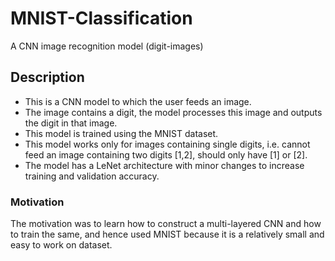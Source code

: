 # MNIST-Classification
A CNN image recognition model (digit-images)

## Description
- This is a CNN model to which the user feeds an image. 
- The image contains a digit, the model processes this image and outputs the digit in that image.
- This model is trained using the MNIST dataset.
- This model works only for images containing single digits, i.e. cannot feed an image containing two digits [1,2], should only have [1] or [2].
- The model has a LeNet architecture with minor changes to increase training and validation accuracy.

### Motivation
The motivation was to learn how to construct a multi-layered CNN and how to train the same, and hence used MNIST because it is a relatively small and easy to work on dataset.
